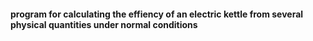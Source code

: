 #### program for calculating the effiency of an electric kettle from several physical quantities under normal conditions
